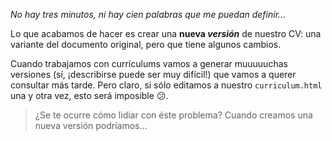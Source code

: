 _No hay tres minutos, ni hay cien palabras que me puedan definir..._

Lo que acabamos de hacer es crear una **nueva _versión_** de nuestro CV: una variante del documento original, pero que tiene algunos cambios. 

Cuando trabajamos con currículums vamos a generar muuuuuchas versiones (sí, ¡describirse puede ser muy difícil!) que vamos a querer consultar más tarde. Pero claro, si sólo editamos a nuestro `curriculum.html` una y otra vez, esto será imposible :confused:.

> ¿Se te ocurre cómo lidiar con éste problema? Cuando creamos una nueva versión podríamos...

